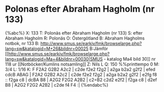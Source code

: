 # Polonas efter Abraham Hagholm (nr 133)

{%abc%}
X: 133
T: Polonäs efter Abraham Hagholm (nr 133) 
S: efter Abraham Hagholm
R: Polonäs
O: Östergötland
B: Abraham Hagholms notbok, nr 133
B: http://www.smus.se/earkiv/fmk/browselarge.php?lang=sw&katalogid=M+26&bildnr=00025
B:Jämför [[http://www.smus.se/earkiv/fmk/browselarge.php?lang=sw&katalogid=Ma+4&bildnr=00030|SMUS - katalog Ma4 bild 30]] nr 118 ur [[Notböcker/Kumlins notsamling]]
Z: Nils L
Q: 150
%%printtempo 0
M: 3/4
L: 1/16
K: F
F2A2 G2B2 A2c2 | c2de f2e2 f2g2 | a2ga b2a2 g2f2 | efed cdcB ABAG |
F2A2 G2B2 A2c2 | c2de f2e2 f2g2 | a2ga b2a2 g2f2 | e2fg f8 ::
f2ga c8 | dcBA B8 | A2G2 F2G2 A2B2 | c2=B2 c2d2 e2f2 |
f2ga c8 | d2ef B8 | A2G2 F2G2 A2B2 | c2de f4 F4 :|
{%endabc%}
